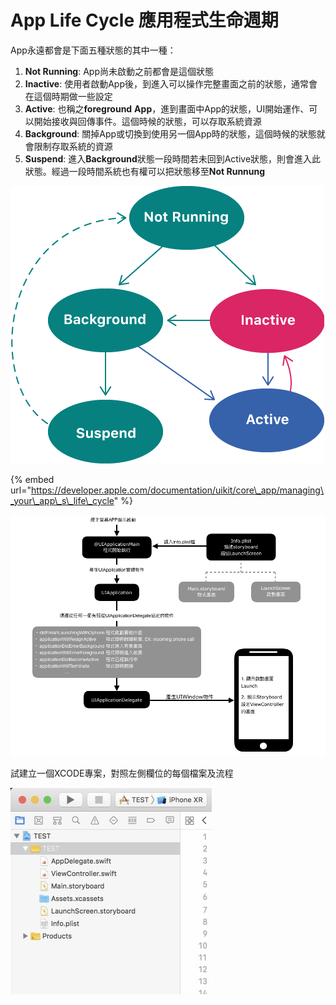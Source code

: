 # App Life Cycle 應用程式生命週期

App永遠都會是下面五種狀態的其中一種：

1. **Not Running**: App尚未啟動之前都會是這個狀態
2. **Inactive**: 使用者啟動App後，到進入可以操作完整畫面之前的狀態，通常會在這個時期做一些設定
3. **Active**: 也稱之**foreground** **App**，進到畫面中App的狀態，UI開始運作、可以開始接收與回傳事件。這個時候的狀態，可以存取系統資源
4. **Background**: 關掉App或切換到使用另一個App時的狀態，這個時候的狀態就會限制存取系統的資源
5. **Suspend**: 進入**Background**狀態一段時間若未回到Active狀態，則會進入此狀態。經過一段時間系統也有權可以把狀態移至**Not Runnung**

![](../.gitbook/assets/image%20%287%29.png)

{% embed url="https://developer.apple.com/documentation/uikit/core\_app/managing\_your\_app\_s\_life\_cycle" %}



![](../.gitbook/assets/image%20%282%29.png)

試建立一個XCODE專案，對照左側欄位的每個檔案及流程

![XCODE Project](../.gitbook/assets/m2essageimage_1543463853297.jpg)

